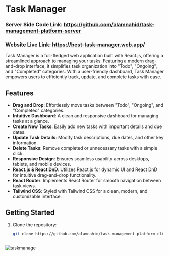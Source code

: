 # Task Manager

### Server Side Code Link: https://github.com/alamnahid/task-management-platform-server

### Website Live Link: https://best-task-manager.web.app/

Task Manager is a full-fledged web application built with React.js, offering a streamlined approach to managing your tasks. Featuring a modern drag-and-drop interface, it simplifies task organization into "Todo", "Ongoing", and "Completed" categories. With a user-friendly dashboard, Task Manager empowers users to efficiently track, update, and complete tasks with ease.

## Features

- **Drag and Drop**: Effortlessly move tasks between "Todo", "Ongoing", and "Completed" categories.
- **Intuitive Dashboard**: A clean and responsive dashboard for managing tasks at a glance.
- **Create New Tasks**: Easily add new tasks with important details and due dates.
- **Update Task Details**: Modify task descriptions, due dates, and other key information.
- **Delete Tasks**: Remove completed or unnecessary tasks with a simple click.
- **Responsive Design**: Ensures seamless usability across desktops, tablets, and mobile devices.
- **React.js & React DnD**: Utilizes React.js for dynamic UI and React DnD for intuitive drag-and-drop functionality.
- **React Router**: Implements React Router for smooth navigation between task views.
- **Tailwind CSS**: Styled with Tailwind CSS for a clean, modern, and customizable interface.

## Getting Started

1. Clone the repository:
   ```sh
   git clone https://github.com/alamnahid/task-management-platform-client.git



![taskmanage](https://github.com/alamnahid/task-management-platform-client/assets/138557372/baa7a7dc-4ddd-4b8a-a3b5-3d8646fdc7d9)
